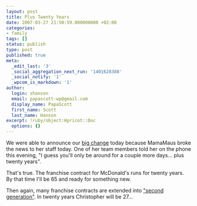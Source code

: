 ```yaml
---
layout: post
title: Plus Twenty Years
date: 2007-03-27 21:50:59.000000000 +02:00
categories:
- family
tags: []
status: publish
type: post
published: true
meta:
  _edit_last: '3'
  _social_aggregation_next_run: '1401628388'
  _social_notify: '1'
  _wpcom_is_markdown: '1'
author:
  login: shanson
  email: papascott-wp@gmail.com
  display_name: PapaScott
  first_name: Scott
  last_name: Hanson
excerpt: !ruby/object:Hpricot::Doc
  options: {}
---
```

<p>We were able to announce our <a href="https://www.papascott.de/archives/2007/03/27/bricks-and-mortar/">big change</a> today because MamaMaus broke the news to her staff today. One of her team members told her on the phone this evening, "I guess you'll only be around for a couple more days... plus twenty years".</p>
<p>That's true. The franchise contract for McDonald's runs for twenty years. By that time I'll be 65 and ready for something new.</p>
<p>Then again, many franchise contracts are extended into <a href="http://www.bizjournals.com/columbus/stories/2007/03/19/focus2.html?b=1174276800%5E1432966">"second generation"</a>. In twenty years Christopher will be 27...</p>
